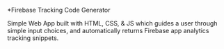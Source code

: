 *Firebase Tracking Code Generator

Simple Web App built with HTML, CSS, & JS which guides a user through simple input choices, and automatically returns Firebase app analytics tracking snippets.
